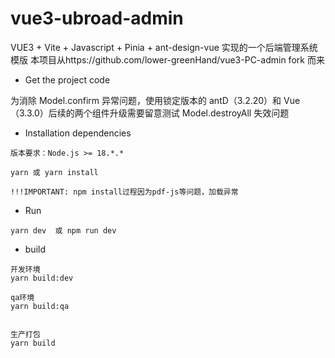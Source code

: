 # vue3-ubroad-admin

VUE3 + Vite + Javascript + Pinia + ant-design-vue 实现的一个后端管理系统模版
本项目从https://github.com/lower-greenHand/vue3-PC-admin fork 而来

- Get the project code

为消除 Model.confirm 异常问题，使用锁定版本的 antD（3.2.20）和 Vue（3.3.0）后续的两个组件升级需要留意测试 Model.destroyAll 失效问题

- Installation dependencies

```
版本要求：Node.js >= 18.*.*
```

```
yarn 或 yarn install

!!!IMPORTANT: npm install过程因为pdf-js等问题，加载异常
```

- Run

```
yarn dev  或 npm run dev
```

- build

```
开发环境
yarn build:dev

qa环境
yarn build:qa


生产打包
yarn build

```
